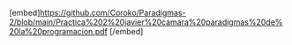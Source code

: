 [embed]https://github.com/Coroko/Paradigmas-2/blob/main/Practica%202%20javier%20camara%20paradigmas%20de%20la%20programacion.pdf [/embed]
